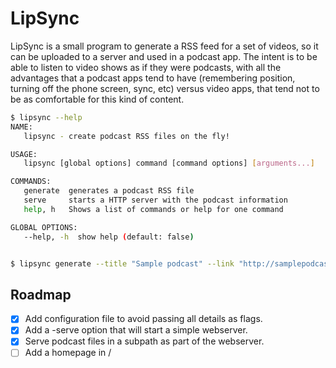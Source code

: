 # LipSync

LipSync is a small program to generate a RSS feed for a set of videos,
so it can be uploaded to a server and used in a podcast app. The
intent is to be able to listen to video shows as if they were
podcasts, with all the advantages that a podcast apps tend to have
(remembering position, turning off the phone screen, sync, etc) versus
video apps, that tend not to be as comfortable for this kind of
content.

```sh
$ lipsync --help
NAME:
   lipsync - create podcast RSS files on the fly!

USAGE:
   lipsync [global options] command [command options] [arguments...]

COMMANDS:
   generate  generates a podcast RSS file
   serve     starts a HTTP server with the podcast information
   help, h   Shows a list of commands or help for one command

GLOBAL OPTIONS:
   --help, -h  show help (default: false)


$ lipsync generate --title "Sample podcast" --link "http://samplepodcast.com/files" --files ./files
```

## Roadmap

- [X] Add configuration file to avoid passing all details as flags.
- [X] Add a -serve option that will start a simple webserver.
- [X] Serve podcast files in a subpath as part of the webserver.
- [ ] Add a homepage in /
